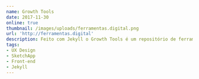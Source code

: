 ```yaml
---
name: Growth Tools
date: 2017-11-30
online: true
thumbnail: /images/uploads/ferramentas.digital.png
url: 'http://ferramentas.digital'
description: Feito com Jekyll o Growth Tools é um repositório de ferramentas para Growth Hackers.
tags:
- UX Design
- SketchApp
- Front-end
- Jekyll
---
```

